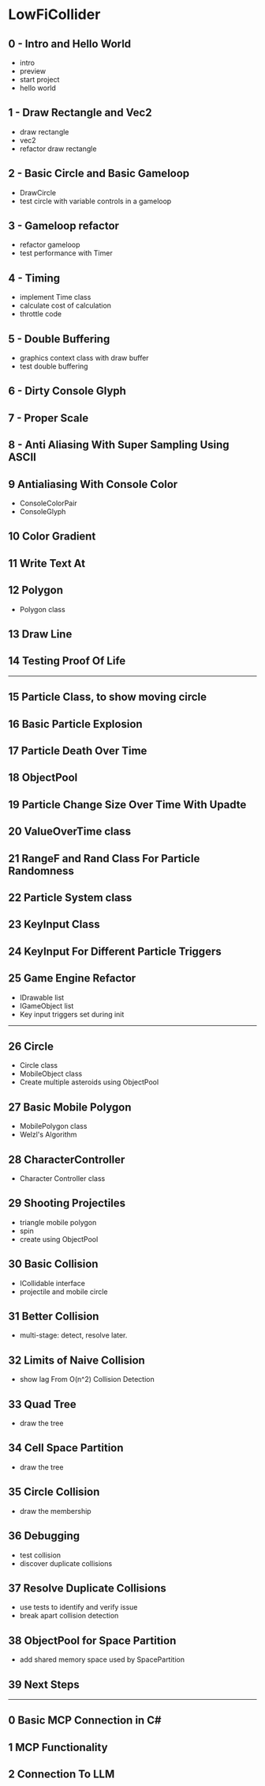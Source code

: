 # LowFiCollider

## 0 - Intro and Hello World
* intro
* preview
* start project
* hello world

## 1 - Draw Rectangle and Vec2
* draw rectangle
* vec2
* refactor draw rectangle

## 2 - Basic Circle and Basic Gameloop
* DrawCircle
* test circle with variable controls in a gameloop

## 3 - Gameloop refactor
* refactor gameloop
* test performance with Timer

## 4 - Timing
* implement Time class
* calculate cost of calculation
* throttle code

## 5 - Double Buffering
* graphics context class with draw buffer
* test double buffering

## 6 - Dirty Console Glyph

## 7 - Proper Scale

## 8 - Anti Aliasing With Super Sampling Using ASCII

## 9 Antialiasing With Console Color
* ConsoleColorPair
* ConsoleGlyph

## 10 Color Gradient

## 11 Write Text At

## 12 Polygon
* Polygon class

## 13 Draw Line

## 14 Testing Proof Of Life

---

## 15 Particle Class, to show moving circle

## 16 Basic Particle Explosion

## 17 Particle Death Over Time

## 18 ObjectPool

## 19 Particle Change Size Over Time With Upadte

## 20 ValueOverTime class

## 21 RangeF and Rand Class For Particle Randomness

## 22 Particle System class

## 23 KeyInput Class

## 24 KeyInput For Different Particle Triggers

## 25 Game Engine Refactor
* IDrawable list
* IGameObject list
* Key input triggers set during init

---

## 26 Circle
* Circle class
* MobileObject class
* Create multiple asteroids using ObjectPool

## 27 Basic Mobile Polygon
* MobilePolygon class
* Welzl's Algorithm

## 28 CharacterController
* Character Controller class

## 29 Shooting Projectiles
* triangle mobile polygon
* spin
* create using ObjectPool

## 30 Basic Collision
* ICollidable interface
* projectile and mobile circle

## 31 Better Collision
* multi-stage: detect, resolve later.

## 32 Limits of Naive Collision
* show lag From O(n^2) Collision Detection

## 33 Quad Tree
* draw the tree

## 34 Cell Space Partition
* draw the tree

## 35 Circle Collision
* draw the membership

## 36 Debugging
* test collision
* discover duplicate collisions

## 37 Resolve Duplicate Collisions
* use tests to identify and verify issue
* break apart collision detection

## 38 ObjectPool for Space Partition
* add shared memory space used by SpacePartition

## 39 Next Steps

---

## 0 Basic MCP Connection in C#

## 1 MCP Functionality

## 2 Connection To LLM
